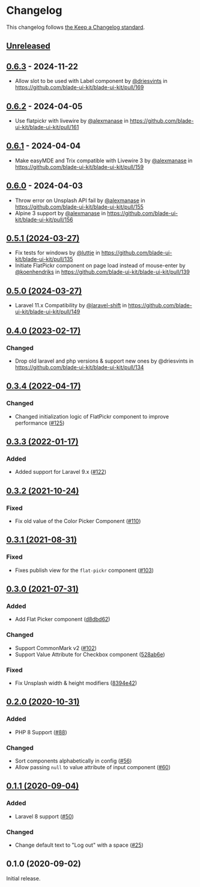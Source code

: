 # Changelog

This changelog follows [the Keep a Changelog standard](https://keepachangelog.com).

## [Unreleased](https://github.com/blade-ui-kit/blade-ui-kit/compare/0.6.3...main)

## [0.6.3](https://github.com/blade-ui-kit/blade-ui-kit/compare/0.6.2...0.6.3) - 2024-11-22

* Allow slot to be used with Label component by [@driesvints](https://github.com/driesvints) in https://github.com/blade-ui-kit/blade-ui-kit/pull/169

## [0.6.2](https://github.com/blade-ui-kit/blade-ui-kit/compare/0.6.1...0.6.2) - 2024-04-05

* Use flatpickr with livewire by [@alexmanase](https://github.com/alexmanase) in https://github.com/blade-ui-kit/blade-ui-kit/pull/161

## [0.6.1](https://github.com/blade-ui-kit/blade-ui-kit/compare/0.6.0...0.6.1) - 2024-04-04

* Make easyMDE and Trix compatible with Livewire 3 by [@alexmanase](https://github.com/alexmanase) in https://github.com/blade-ui-kit/blade-ui-kit/pull/159

## [0.6.0](https://github.com/blade-ui-kit/blade-ui-kit/compare/0.5.1...0.6.0) - 2024-04-03

* Throw error on Unsplash API fail by [@alexmanase](https://github.com/alexmanase) in https://github.com/blade-ui-kit/blade-ui-kit/pull/155
* Alpine 3 support by [@alexmanase](https://github.com/alexmanase) in https://github.com/blade-ui-kit/blade-ui-kit/pull/156

## [0.5.1 (2024-03-27)](https://github.com/blade-ui-kit/blade-ui-kit/compare/0.5.0...0.5.1)

* Fix tests for windows by [@luttje](https://github.com/luttje) in https://github.com/blade-ui-kit/blade-ui-kit/pull/135
* Initiate FlatPickr component on page load instead of mouse-enter by [@koenhendriks](https://github.com/koenhendriks) in https://github.com/blade-ui-kit/blade-ui-kit/pull/139

## [0.5.0 (2024-03-27)](https://github.com/blade-ui-kit/blade-ui-kit/compare/0.4.0...0.5.0)

* Laravel 11.x Compatibility by [@laravel-shift](https://github.com/laravel-shift) in https://github.com/blade-ui-kit/blade-ui-kit/pull/149

## [0.4.0 (2023-02-17)](https://github.com/blade-ui-kit/blade-ui-kit/compare/0.3.4...0.4.0)

### Changed

- Drop old laravel and php versions & support new ones by @driesvints in https://github.com/blade-ui-kit/blade-ui-kit/pull/134

## [0.3.4 (2022-04-17)](https://github.com/blade-ui-kit/blade-ui-kit/compare/0.3.3...0.3.4)

### Changed

- Changed initialization logic of FlatPickr component to improve performance ([#125](https://github.com/blade-ui-kit/blade-ui-kit/pull/125))

## [0.3.3 (2022-01-17)](https://github.com/blade-ui-kit/blade-ui-kit/compare/0.3.2...0.3.3)

### Added

- Added support for Laravel 9.x ([#122](https://github.com/blade-ui-kit/blade-ui-kit/pull/122))

## [0.3.2 (2021-10-24)](https://github.com/blade-ui-kit/blade-ui-kit/compare/0.3.1...0.3.2)

### Fixed

- Fix old value of the Color Picker Component ([#110](https://github.com/blade-ui-kit/blade-ui-kit/pull/110))

## [0.3.1 (2021-08-31)](https://github.com/blade-ui-kit/blade-ui-kit/compare/0.3.0...0.3.1)

### Fixed

- Fixes publish view for the `flat-pickr` component ([#103](https://github.com/blade-ui-kit/blade-ui-kit/pull/103))

## [0.3.0 (2021-07-31)](https://github.com/blade-ui-kit/blade-ui-kit/compare/0.2.0...0.3.0)

### Added

- Add Flat Picker component ([d8dbd62](https://github.com/blade-ui-kit/blade-ui-kit/commit/d8dbd625e28b672bdcac2d512dcc4fbf1ff0001d))

### Changed

- Support CommonMark v2 ([#102](https://github.com/blade-ui-kit/blade-ui-kit/pull/102))
- Support Value Attribute for Checkbox component ([528ab6e](https://github.com/blade-ui-kit/blade-ui-kit/commit/528ab6e73d4959bf67055863ca7ba401eb6d38ab))

### Fixed

- Fix Unsplash width & height modifiers ([8394e42](https://github.com/blade-ui-kit/blade-ui-kit/commit/8394e428870fbbbd3dc36fb084ebf0c4246dacf4))

## [0.2.0 (2020-10-31)](https://github.com/blade-ui-kit/blade-ui-kit/compare/0.1.0...0.2.0)

### Added

- PHP 8 Support ([#88](https://github.com/blade-ui-kit/blade-ui-kit/pull/88))

### Changed

- Sort components alphabetically in config ([#56](https://github.com/blade-ui-kit/blade-ui-kit/pull/56))
- Allow passing `null` to value attribute of input component ([#60](https://github.com/blade-ui-kit/blade-ui-kit/pull/60))

## [0.1.1 (2020-09-04)](https://github.com/blade-ui-kit/blade-ui-kit/compare/0.1.0...0.1.1)

### Added

- Laravel 8 support ([#50](https://github.com/blade-ui-kit/blade-ui-kit/pull/50))

### Changed

- Change default text to "Log out" with a space ([#25](https://github.com/blade-ui-kit/blade-ui-kit/pull/25))

## 0.1.0 (2020-09-02)

Initial release.
